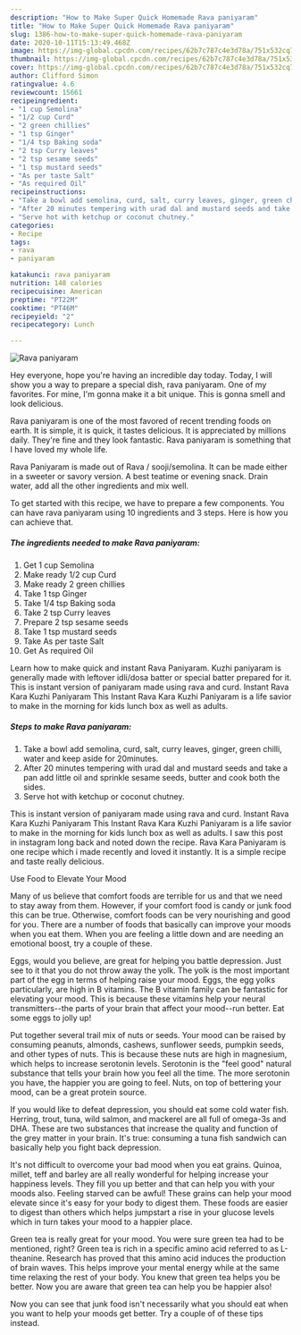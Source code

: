 ```yaml
---
description: "How to Make Super Quick Homemade Rava paniyaram"
title: "How to Make Super Quick Homemade Rava paniyaram"
slug: 1386-how-to-make-super-quick-homemade-rava-paniyaram
date: 2020-10-11T15:13:49.468Z
image: https://img-global.cpcdn.com/recipes/62b7c787c4e3d78a/751x532cq70/rava-paniyaram-recipe-main-photo.jpg
thumbnail: https://img-global.cpcdn.com/recipes/62b7c787c4e3d78a/751x532cq70/rava-paniyaram-recipe-main-photo.jpg
cover: https://img-global.cpcdn.com/recipes/62b7c787c4e3d78a/751x532cq70/rava-paniyaram-recipe-main-photo.jpg
author: Clifford Simon
ratingvalue: 4.6
reviewcount: 15661
recipeingredient:
- "1 cup Semolina"
- "1/2 cup Curd"
- "2 green chillies"
- "1 tsp Ginger"
- "1/4 tsp Baking soda"
- "2 tsp Curry leaves"
- "2 tsp sesame seeds"
- "1 tsp mustard seeds"
- "As per taste Salt"
- "As required Oil"
recipeinstructions:
- "Take a bowl add semolina, curd, salt, curry leaves, ginger, green chilli, water and keep aside for 20minutes."
- "After 20 minutes tempering with urad dal and mustard seeds and take a pan add little oil and sprinkle sesame seeds, butter and cook both the sides."
- "Serve hot with ketchup or coconut chutney."
categories:
- Recipe
tags:
- rava
- paniyaram

katakunci: rava paniyaram 
nutrition: 148 calories
recipecuisine: American
preptime: "PT22M"
cooktime: "PT46M"
recipeyield: "2"
recipecategory: Lunch

---
```



![Rava paniyaram](https://img-global.cpcdn.com/recipes/62b7c787c4e3d78a/751x532cq70/rava-paniyaram-recipe-main-photo.jpg)

Hey everyone, hope you're having an incredible day today. Today, I will show you a way to prepare a special dish, rava paniyaram. One of my favorites. For mine, I'm gonna make it a bit unique. This is gonna smell and look delicious.

Rava paniyaram is one of the most favored of recent trending foods on earth. It is simple, it is quick, it tastes delicious. It is appreciated by millions daily. They're fine and they look fantastic. Rava paniyaram is something that I have loved my whole life.

Rava Paniyaram is made out of Rava / sooji/semolina. It can be made either in a sweeter or savory version. A best teatime or evening snack. Drain water, add all the other ingredients and mix well.


To get started with this recipe, we have to prepare a few components. You can have rava paniyaram using 10 ingredients and 3 steps. Here is how you can achieve that.

<!--inarticleads1-->

##### The ingredients needed to make Rava paniyaram:

1. Get 1 cup Semolina
1. Make ready 1/2 cup Curd
1. Make ready 2 green chillies
1. Take 1 tsp Ginger
1. Take 1/4 tsp Baking soda
1. Take 2 tsp Curry leaves
1. Prepare 2 tsp sesame seeds
1. Take 1 tsp mustard seeds
1. Take As per taste Salt
1. Get As required Oil


Learn how to make quick and instant Rava Paniyaram. Kuzhi paniyaram is generally made with leftover idli/dosa batter or special batter prepared for it. This is instant version of paniyaram made using rava and curd. Instant Rava Kara Kuzhi Paniyaram This Instant Rava Kara Kuzhi Paniyaram is a life savior to make in the morning for kids lunch box as well as adults. 

<!--inarticleads2-->

##### Steps to make Rava paniyaram:

1. Take a bowl add semolina, curd, salt, curry leaves, ginger, green chilli, water and keep aside for 20minutes.
1. After 20 minutes tempering with urad dal and mustard seeds and take a pan add little oil and sprinkle sesame seeds, butter and cook both the sides.
1. Serve hot with ketchup or coconut chutney.


This is instant version of paniyaram made using rava and curd. Instant Rava Kara Kuzhi Paniyaram This Instant Rava Kara Kuzhi Paniyaram is a life savior to make in the morning for kids lunch box as well as adults. I saw this post in instagram long back and noted down the recipe. Rava Kara Paniyaram is one recipe which i made recently and loved it instantly. It is a simple recipe and taste really delicious. 

Use Food to Elevate Your Mood


Many of us believe that comfort foods are terrible for us and that we need to stay away from them. However, if your comfort food is candy or junk food this can be true. Otherwise, comfort foods can be very nourishing and good for you. There are a number of foods that basically can improve your moods when you eat them. When you are feeling a little down and are needing an emotional boost, try a couple of these.

Eggs, would you believe, are great for helping you battle depression. Just see to it that you do not throw away the yolk. The yolk is the most important part of the egg in terms of helping raise your mood. Eggs, the egg yolks particularly, are high in B vitamins. The B vitamin family can be fantastic for elevating your mood. This is because these vitamins help your neural transmitters--the parts of your brain that affect your mood--run better. Eat some eggs to jolly up!

Put together several trail mix of nuts or seeds. Your mood can be raised by consuming peanuts, almonds, cashews, sunflower seeds, pumpkin seeds, and other types of nuts. This is because these nuts are high in magnesium, which helps to increase serotonin levels. Serotonin is the "feel good" natural substance that tells your brain how you feel all the time. The more serotonin you have, the happier you are going to feel. Nuts, on top of bettering your mood, can be a great protein source.

If you would like to defeat depression, you should eat some cold water fish. Herring, trout, tuna, wild salmon, and mackerel are all full of omega-3s and DHA. These are two substances that increase the quality and function of the grey matter in your brain. It's true: consuming a tuna fish sandwich can basically help you fight back depression. 

It's not difficult to overcome your bad mood when you eat grains. Quinoa, millet, teff and barley are all really wonderful for helping increase your happiness levels. They fill you up better and that can help you with your moods also. Feeling starved can be awful! These grains can help your mood elevate since it's easy for your body to digest them. These foods are easier to digest than others which helps jumpstart a rise in your glucose levels which in turn takes your mood to a happier place.

Green tea is really great for your mood. You were sure green tea had to be mentioned, right? Green tea is rich in a specific amino acid referred to as L-theanine. Research has proved that this amino acid induces the production of brain waves. This helps improve your mental energy while at the same time relaxing the rest of your body. You knew that green tea helps you be better. Now you are aware that green tea can help you be happier also!

Now you can see that junk food isn't necessarily what you should eat when you want to help your moods get better. Try  a  couple of  of  these  tips  instead.

